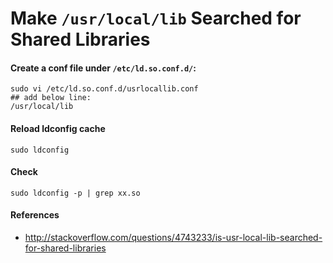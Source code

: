 # Make `/usr/local/lib` Searched for Shared Libraries

#### Create a conf file under `/etc/ld.so.conf.d/`:
   
    sudo vi /etc/ld.so.conf.d/usrlocallib.conf
    ## add below line:
    /usr/local/lib

#### Reload ldconfig cache

    sudo ldconfig

#### Check

    sudo ldconfig -p | grep xx.so

#### References
* <http://stackoverflow.com/questions/4743233/is-usr-local-lib-searched-for-shared-libraries>
